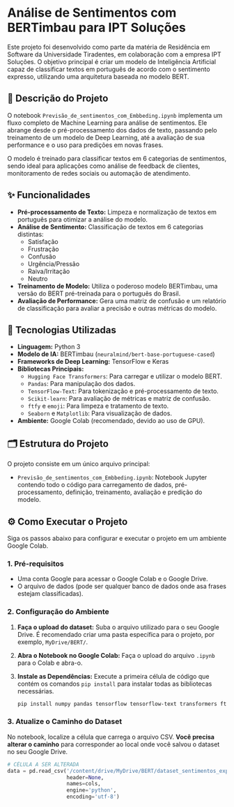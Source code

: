 # Análise de Sentimentos com BERTimbau para IPT Soluções

Este projeto foi desenvolvido como parte da matéria de Residência em Software da Universidade Tiradentes, em colaboração com a empresa IPT Soluções. O objetivo principal é criar um modelo de Inteligência Artificial capaz de classificar textos em português de acordo com o sentimento expresso, utilizando uma arquitetura baseada no modelo BERT.

## 📜 Descrição do Projeto

O notebook `Previsão_de_sentimentos_com_Embbeding.ipynb` implementa um fluxo completo de Machine Learning para análise de sentimentos. Ele abrange desde o pré-processamento dos dados de texto, passando pelo treinamento de um modelo de Deep Learning, até a avaliação de sua performance e o uso para predições em novas frases.

O modelo é treinado para classificar textos em 6 categorias de sentimentos, sendo ideal para aplicações como análise de feedback de clientes, monitoramento de redes sociais ou automação de atendimento.

## ✨ Funcionalidades

* **Pré-processamento de Texto:** Limpeza e normalização de textos em português para otimizar a análise do modelo.
* **Análise de Sentimento:** Classificação de textos em 6 categorias distintas:
    * Satisfação
    * Frustração
    * Confusão
    * Urgência/Pressão
    * Raiva/Irritação
    * Neutro
* **Treinamento de Modelo:** Utiliza o poderoso modelo BERTimbau, uma versão do BERT pré-treinada para o português do Brasil.
* **Avaliação de Performance:** Gera uma matriz de confusão e um relatório de classificação para avaliar a precisão e outras métricas do modelo.

## 🚀 Tecnologias Utilizadas

* **Linguagem:** Python 3
* **Modelo de IA:** BERTimbau (`neuralmind/bert-base-portuguese-cased`)
* **Frameworks de Deep Learning:** TensorFlow e Keras
* **Bibliotecas Principais:**
    * `Hugging Face Transformers`: Para carregar e utilizar o modelo BERT.
    * `Pandas`: Para manipulação dos dados.
    * `TensorFlow-Text`: Para tokenização e pré-processamento de texto.
    * `Scikit-learn`: Para avaliação de métricas e matriz de confusão.
    * `ftfy` e `emoji`: Para limpeza e tratamento de texto.
    * `Seaborn` e `Matplotlib`: Para visualização de dados.
* **Ambiente:** Google Colab (recomendado, devido ao uso de GPU).

## 🗂️ Estrutura do Projeto

O projeto consiste em um único arquivo principal:

* `Previsão_de_sentimentos_com_Embbeding.ipynb`: Notebook Jupyter contendo todo o código para carregamento de dados, pré-processamento, definição, treinamento, avaliação e predição do modelo.

## ⚙️ Como Executar o Projeto

Siga os passos abaixo para configurar e executar o projeto em um ambiente Google Colab.

### 1. Pré-requisitos

* Uma conta Google para acessar o Google Colab e o Google Drive.
* O arquivo de dados (pode ser qualquer banco de dados onde asa frases estejam classificadas).

### 2. Configuração do Ambiente

1.  **Faça o upload do dataset:** Suba o arquivo utilizado para o seu Google Drive. É recomendado criar uma pasta específica para o projeto, por exemplo, `MyDrive/BERT/`.

2.  **Abra o Notebook no Google Colab:** Faça o upload do arquivo `.ipynb` para o Colab e abra-o.

3.  **Instale as Dependências:** Execute a primeira célula de código que contém os comandos `pip install` para instalar todas as bibliotecas necessárias.
    ```bash
    pip install numpy pandas tensorflow tensorflow-text transformers ftfy emoji scikit-learn seaborn matplotlib
    ```

### 3. Atualize o Caminho do Dataset

No notebook, localize a célula que carrega o arquivo CSV. **Você precisa alterar o caminho** para corresponder ao local onde você salvou o dataset no seu Google Drive.

```python
# CÉLULA A SER ALTERADA
data = pd.read_csv('/content/drive/MyDrive/BERT/dataset_sentimentos_expandido (1).csv',
                   header=None,
                   names=cols,
                   engine='python',
                   encoding='utf-8')
